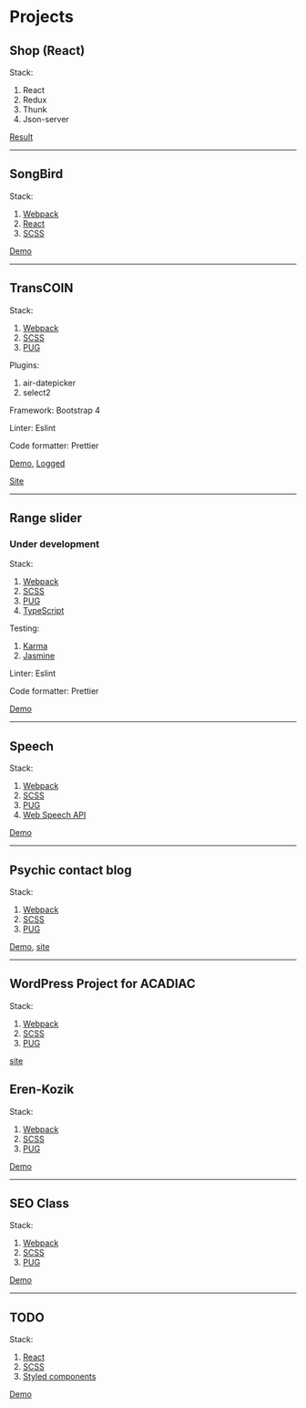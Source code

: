 # Projects

## Shop (React)

Stack:

1. React
2. Redux
3. Thunk
4. Json-server

[Result](https://angry-franklin-609b25.netlify.app)

---

## SongBird

Stack:

1. [Webpack](https://webpack.js.org/)
2. [React](https://reactjs.org/)
3. [SCSS](https://sass-lang.com/guide)

[Demo](https://songbird-sn.netlify.app/)

---

## TransCOIN

Stack:

1. [Webpack](https://webpack.js.org/)
2. [SCSS](https://sass-lang.com/guide)
3. [PUG](https://pugjs.org/api/getting-started.html)

Plugins:
1. air-datepicker
2. select2

Framework: Bootstrap 4

Linter: Eslint

Code formatter: Prettier


[Demo](https://stanislavnemytov.github.io/transcoin/), [Logged](https://stanislavnemytov.github.io/transcoin/dashboard.html)

[Site](https://transcoin.me/)

---

## Range slider

### Under development

Stack:

1. [Webpack](https://webpack.js.org/)
2. [SCSS](https://sass-lang.com/guide)
3. [PUG](https://pugjs.org/api/getting-started.html)
4. [TypeScript](https://www.typescriptlang.org/)

Testing:

1. [Karma](http://karma-runner.github.io/latest/index.html)
2. [Jasmine](https://jasmine.github.io/)

Linter: Eslint

Code formatter: Prettier

[Demo](https://stanislavnemytov.github.io/sliderSNA/)

---

## Speech

Stack:

1. [Webpack](https://webpack.js.org/)
2. [SCSS](https://sass-lang.com/guide)
3. [PUG](https://pugjs.org/api/getting-started.html)
4. [Web Speech API](https://developer.mozilla.org/ru/docs/Web/API/Web_Speech_API)

[Demo](https://stanislavnemytov.github.io/speech/)

---

## Psychic contact blog

Stack:

1. [Webpack](https://webpack.js.org/)
2. [SCSS](https://sass-lang.com/guide)
3. [PUG](https://pugjs.org/api/getting-started.html)

[Demo](https://stanislavnemytov.github.io/psychic_contact_blog/dist/),
[site](https://www.psychic-contact.net/)

---

## WordPress Project for ACADIAC

Stack:

1. [Webpack](https://webpack.js.org/)
2. [SCSS](https://sass-lang.com/guide)
3. [PUG](https://pugjs.org/api/getting-started.html)

[site](http://acadiac.com/)

## Eren-Kozik

Stack:

1. [Webpack](https://webpack.js.org/)
2. [SCSS](https://sass-lang.com/guide)
3. [PUG](https://pugjs.org/api/getting-started.html)

[Demo](https://stanislavnemytov.github.io/seoman/)

---

## SEO Class

Stack:

1. [Webpack](https://webpack.js.org/)
2. [SCSS](https://sass-lang.com/guide)
3. [PUG](https://pugjs.org/api/getting-started.html)

[Demo](https://stanislavnemytov.github.io/seoman-class/)

---

## TODO

Stack:

1. [React](https://reactjs.org/)
2. [SCSS](https://sass-lang.com/guide)
3. [Styled components](https://styled-components.com/)

[Demo](https://stanislavnemytov.github.io/seoman-class/)

